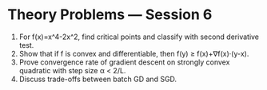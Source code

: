 <!-- Math rendered using GitHub Markdown: use $...$ and $$...$$ -->

# Theory Problems — Session 6

1. For f(x)=x^4-2x^2, find critical points and classify with second derivative test.
2. Show that if f is convex and differentiable, then f(y) ≥ f(x)+∇f(x)·(y-x).
3. Prove convergence rate of gradient descent on strongly convex quadratic with step size α < 2/L.
4. Discuss trade-offs between batch GD and SGD.